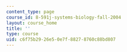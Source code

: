 ```yaml
---
content_type: page
course_id: 8-591j-systems-biology-fall-2004
layout: course_home
title: ''
type: course
uid: c6f75b29-26e5-0e7f-8827-8760c88bd807
---
```

